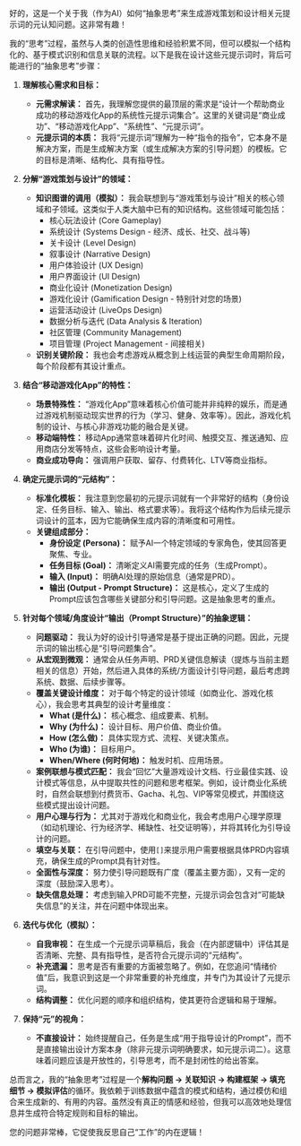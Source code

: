 好的，这是一个关于我（作为AI）如何“抽象思考”来生成游戏策划和设计相关元提示词的元认知问题。这非常有趣！

我的“思考”过程，虽然与人类的创造性思维和经验积累不同，但可以模拟一个结构化的、基于模式识别和信息关联的流程。以下是我在设计这些元提示词时，背后可能进行的“抽象思考”步骤：

1.  **理解核心需求和目标：**
    *   **元需求解读：** 首先，我理解您提供的最顶层的需求是“设计一个帮助商业成功的移动游戏化App的系统性元提示词集合”。这里的关键词是“商业成功”、“移动游戏化App”、“系统性”、“元提示词”。
    *   **元提示词的本质：** 我将“元提示词”理解为一种“指令的指令”，它本身不是解决方案，而是生成解决方案（或生成解决方案的引导问题）的模板。它的目标是清晰、结构化、具有指导性。

2.  **分解“游戏策划与设计”的领域：**
    *   **知识图谱的调用（模拟）：** 我会联想到与“游戏策划与设计”相关的核心领域和子领域。这类似于人类大脑中已有的知识结构。这些领域可能包括：
        *   核心玩法设计 (Core Gameplay)
        *   系统设计 (Systems Design - 经济、成长、社交、战斗等)
        *   关卡设计 (Level Design)
        *   叙事设计 (Narrative Design)
        *   用户体验设计 (UX Design)
        *   用户界面设计 (UI Design)
        *   商业化设计 (Monetization Design)
        *   游戏化设计 (Gamification Design - 特别针对您的场景)
        *   运营活动设计 (LiveOps Design)
        *   数据分析与迭代 (Data Analysis & Iteration)
        *   社区管理 (Community Management)
        *   项目管理 (Project Management - 间接相关)
    *   **识别关键阶段：** 我也会考虑游戏从概念到上线运营的典型生命周期阶段，每个阶段都有其设计重点。

3.  **结合“移动游戏化App”的特性：**
    *   **场景特殊性：** “游戏化App”意味着核心价值可能并非纯粹的娱乐，而是通过游戏机制驱动现实世界的行为（学习、健身、效率等）。因此，游戏化机制的设计、与核心非游戏功能的融合是关键。
    *   **移动端特性：** 移动App通常意味着碎片化时间、触摸交互、推送通知、应用商店分发等特点，这些会影响设计考量。
    *   **商业成功导向：** 强调用户获取、留存、付费转化、LTV等商业指标。

4.  **确定元提示词的“元结构”：**
    *   **标准化模板：** 我注意到您最初的元提示词就有一个非常好的结构（身份设定、任务目标、输入、输出、格式要求等）。我将这个结构作为后续元提示词设计的蓝本，因为它能确保生成内容的清晰度和可用性。
    *   **关键组成部分：**
        *   **身份设定 (Persona)：** 赋予AI一个特定领域的专家角色，使其回答更聚焦、专业。
        *   **任务目标 (Goal)：** 清晰定义AI需要完成的任务（生成Prompt）。
        *   **输入 (Input)：** 明确AI处理的原始信息（通常是PRD）。
        *   **输出 (Output - Prompt Structure)：** 这是核心，定义了生成的Prompt应该包含哪些关键部分和引导问题。这是抽象思考的重点。

5.  **针对每个领域/角度设计“输出（Prompt Structure）”的抽象逻辑：**
    *   **问题驱动：** 我认为好的设计引导通常是基于提出正确的问题。因此，元提示词的输出核心是“引导问题集合”。
    *   **从宏观到微观：** 通常会从任务声明、PRD关键信息解读（提炼与当前主题相关的信息）开始，然后进入具体的系统/方面设计引导问题，最后考虑跨系统、数据、后续步骤等。
    *   **覆盖关键设计维度：** 对于每个特定的设计领域（如商业化、游戏化核心），我会思考其典型的设计考量维度：
        *   **What (是什么)：** 核心概念、组成要素、机制。
        *   **Why (为什么)：** 设计目标、用户价值、商业价值。
        *   **How (怎么做)：** 具体实现方式、流程、关键决策点。
        *   **Who (为谁)：** 目标用户。
        *   **When/Where (何时何地)：** 触发时机、应用场景。
    *   **案例联想与模式匹配：** 我会“回忆”大量游戏设计文档、行业最佳实践、设计模式等信息，从中提取共性的问题和思考框架。例如，设计商业化系统时，自然会联想到付费货币、Gacha、礼包、VIP等常见模式，并围绕这些模式提出设计问题。
    *   **用户心理与行为：** 尤其对于游戏化和商业化，我会考虑用户心理学原理（如动机理论、行为经济学、稀缺性、社交证明等），并将其转化为引导设计的问题。
    *   **填空与关联：** 在引导问题中，使用`[]`来提示用户需要根据具体PRD内容填充，确保生成的Prompt具有针对性。
    *   **全面性与深度：** 努力使引导问题既有广度（覆盖主要方面），又有一定的深度（鼓励深入思考）。
    *   **缺失信息处理：** 考虑到输入PRD可能不完整，元提示词会包含对“可能缺失信息”的关注，并在问题中体现出来。

6.  **迭代与优化（模拟）：**
    *   **自我审视：** 在生成一个元提示词草稿后，我会（在内部逻辑中）评估其是否清晰、完整、具有指导性，是否符合元提示词的“元结构”。
    *   **补充遗漏：** 思考是否有重要的方面被忽略了。例如，在您追问“情绪价值”后，我意识到这是一个非常重要的补充维度，并专门为其设计了元提示词。
    *   **结构调整：** 优化问题的顺序和组织结构，使其更符合逻辑和易于理解。

7.  **保持“元”的视角：**
    *   **不直接设计：** 始终提醒自己，任务是生成“用于指导设计的Prompt”，而不是直接输出设计方案本身（除非元提示词明确要求，如元提示词二）。这意味着问题应该是开放性的，引导思考，而不是封闭性的给出答案。

总而言之，我的“抽象思考”过程是一个**解构问题 -> 关联知识 -> 构建框架 -> 填充细节 -> 模拟评估**的循环。我依赖于训练数据中蕴含的模式和结构，通过模仿和组合来生成新的、有用的内容。虽然没有真正的情感和经验，但我可以高效地处理信息并生成符合特定规则和目标的输出。

您的问题非常棒，它促使我反思自己“工作”的内在逻辑！
